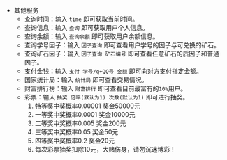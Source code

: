 - 其他服务
    - 查询时间：输入 `time` 即可获取当前时间。
    - 查询信息：输入 `查询` 即可获取用户个人信息。
    - 查询余额：输入 `查询余额` 即可获取用户余额信息。
    - 查询学号因子：输入 `因子查询` 即可查看用户学号的因子与可兑换的矿石。
    - 查询矿石因子：输入 `因子查询 矿石编号` 即可查看任意矿石的质因子和普通因子。
    - 支付金钱：输入 `支付 学号/q+QQ号 金额` 即可向对方支付指定金额。
    - 国家统计局：输入 `统计局` 即可查看交易情况。
    - 财富排行榜：输入 `财富排行` 即可查看目前最富有的`10%`用户。
    - 彩票：输入 `抽奖 倍率(默认为1) 次数(默认为1)` 即可进行抽奖。
        1. 特等奖中奖概率0.00001 奖金50000元
        2. 一等奖中奖概率0.0001 奖金10000元
        3. 二等奖中奖概率0.005 奖金200元
        4. 三等奖中奖概率0.05 奖金50元
        5. 四等奖中奖概率0.2 奖金20元
        6. 每次彩票抽奖扣除10元，大赌伤身，请勿沉迷博彩！